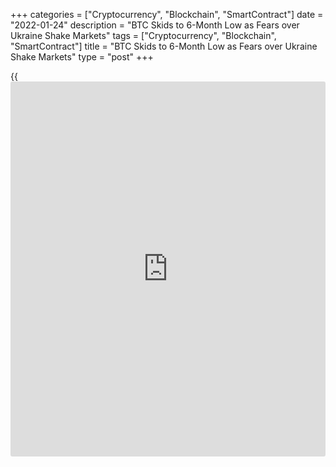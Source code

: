 +++
categories = ["Cryptocurrency", "Blockchain", "SmartContract"]
date = "2022-01-24"
description = "BTC Skids to 6-Month Low as Fears over Ukraine Shake Markets"
tags = ["Cryptocurrency", "Blockchain", "SmartContract"]
title = "BTC Skids to 6-Month Low as Fears over Ukraine Shake Markets"
type = "post"
+++

{{<iframe id="large-banner" src="https://www.bounty.group/#slide=27.0" width="100%" height="600" scrolling="no" style="border: 0px solid rgb(216, 221, 230); border-radius: 3px;">}}

LONDON/NEW YORK, Jan 24 (Reuters) - Bitcoin tumbled to its lowest level
in six months on Monday as fears of a Russian attack on Ukraine saw
riskier assets worldwide extend their sell-off.

The largest cryptocurrency was last down 5.4% at $34,310 after earlier
dropping to $32,951, its lowest price since July 23, taking losses from
its all-time high of $69,000 hit in November past 50%.

NATO said on Monday it was putting forces on standby and reinforcing
Eastern Europe with more ships and fighter jets, in what Russia
denounced as an escalation of tensions over Ukraine.

Fears of a conflict pummelled shares across the world while bolstering
the dollar and oil.

Nerves over the Federal Reserve's two-day [policy](https://www.fintechee.com/policy/) meeting, starting on
Tuesday, added to the mix, with the U.S. central bank expected to
confirm it will soon start draining the pool of liquidity that has
supercharged growth stocks.

> "The story is really how aggressive is the tightening," said Marc
Chandler, chief market strategist at Bannockburn Global Forex in New
York, noting that a Fed move to reduce the size of its balance sheet
will tighten conditions along with higher interest rates.

Crypto currencies are falling along with other risk assets as "people
are pulling back on risk broadly," he added.

Smaller cryptocurrencies, which tend to move in tandem with [bitcoin](https://www.letsplayfx.com/blog/forex-for-bitcoin/),
also slumped. Ether , the second-largest digital coin, was last down 11%
at $2,257 after earlier reaching $2,160, its lowest level since July 27.

More than $400 million in crypto assets has been liquidated in the past
24 hours, according to data from Coinglass, with Bitcoin trades
accounting for $141 million of that total.

> "Bitcoin will face headwinds going back up until the macroeconomic
conditions change," said Mark Elenowitz, president of Horizon, a firm
that services securities exchanges.

>

> "Generally speaking, when rates are hiked, we could see more sell-offs
of seemingly risk-on assets like [bitcoin](https://www.letsplayfx.com/blog/forex-for-bitcoin/)."

U.S.-listed cryptocurrency miners Riot Blockchain, Marathon Digital and
Bit Digital slumped between 9% and 17% on Monday, while crypto exchange
Coinbase Global dropped 13.3%.

_Additional reporting by Medha Singh in Bengaluru Editing by Rachel
Armstrong, Mark Potter and Paul Simao_

_Source:[Reuters][1]_

   1. /geturl/index/ebb313ada14975822fefb8d9070ad4395fd05ec5/